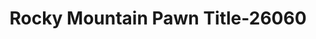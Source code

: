 ---
f_zip-code: 84318
f_state-code: UT
title: Rocky Mountain Pawn Title-26060
f_phone: 435-563-3454
f_city-only: Hyde Park
f_address: 3852 North Highway 91 Hyde Park
f_location-unique-id: '26060'
slug: rocky-mountain-pawn-title-26060
updated-on: '2024-05-30T13:46:58.046Z'
created-on: '2024-05-30T13:36:59.803Z'
published-on: '2024-05-30T13:54:32.469Z'
f_city-state: cms/city/hyde-park-ut.md
f_company: cms/company/rocky-mountain-pawn-title.md
f_state: cms/state/utah.md
layout: '[payday-loan].html'
tags: payday-loan
---